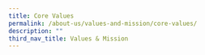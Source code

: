 ```yaml
---
title: Core Values
permalink: /about-us/values-and-mission/core-values/
description: ""
third_nav_title: Values & Mission
---
```


